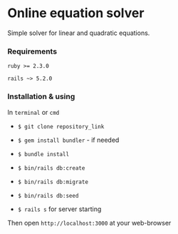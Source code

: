 # Online equation solver

Simple solver for linear and quadratic equations.

### Requirements

`ruby >= 2.3.0`

`rails ~> 5.2.0`

### Installation & using

In `terminal` or `cmd`

- `$ git clone repository_link`

- `$ gem install bundler` - if needed

- `$ bundle install`

- `$ bin/rails db:create`

- `$ bin/rails db:migrate`

- `$ bin/rails db:seed`

- `$ rails s` for server starting

Then open `http://localhost:3000` at your web-browser